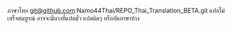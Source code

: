 ภาษาไทย git@github.com:Namo44Thai/REPO_Thai_Translation_BETA.git
แปลไม่ เสร็จสมบูรณ์ อาจจะมีบางที่แปลมั่ว แปลผิดๆ หรือบัคภาษาบ้าง
